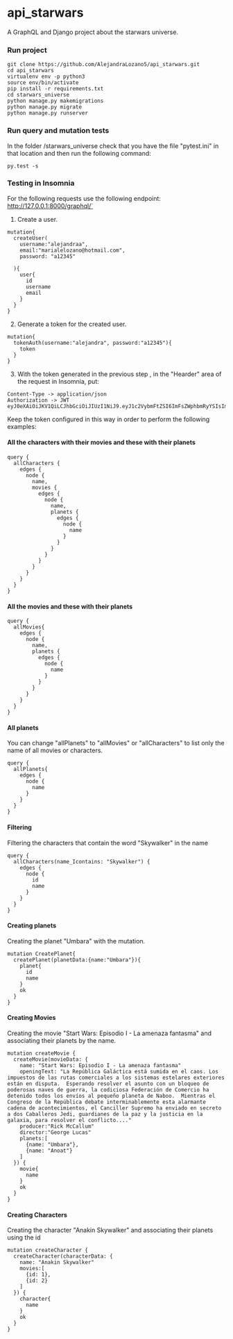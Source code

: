 
# api_starwars
A GraphQL and Django project about the starwars universe.
### Run project 
```shell
git clone https://github.com/AlejandraLozano5/api_starwars.git
cd api_starwars
virtualenv env -p python3
source env/bin/activate
pip install -r requirements.txt
cd starwars_universe
python manage.py makemigrations
python manage.py migrate
python manage.py runserver
```
### Run query and mutation tests
In the folder /starwars_universe check that you have the file "pytest.ini" in that location and then run the following command:

```shell
py.test -s
```

### Testing in Insomnia
For the following requests use the following endpoint: http://127.0.0.1:8000/graphql/`

1) Create a user.
```shell
mutation{
  createUser(
    username:"alejandraa",
    email:"marialelozano@hotmail.com",
    password: "a12345"
    
  ){
    user{
      id
      username
      email
    }
  }
}
```

2) Generate a token for the created user.
```shell
mutation{
  tokenAuth(username:"alejandra", password:"a12345"){
    token
  }
}
```
3) With the token generated in the previous step , in the "Hearder" area of the request in Insomnia, put:
```shell
Content-Type -> application/json
Authorization -> JWT eyJ0eXAiOiJKV1QiLCJhbGciOiJIUzI1NiJ9.eyJ1c2VybmFtZSI6ImFsZWphbmRyYSIsImV4cCI6MTU5NjAzMTU2NSwib3JpZ0lhdCI6MTU5NjAzMTI2NX0.sGOFpJ4D3j76u9wl9Xx0FOlPIZF_O7uULoI30mKB19A

```

Keep the token configured in this way in order to perform the following examples:


  #### All the characters with their movies and these with their planets
  ```shell
  query {
    allCharacters {
      edges {
        node {
          name,
          movies {
            edges {
              node {
                name,
                planets {
                  edges {
                    node {
                      name
                    }
                  }
                }
              }
            }
          }
        }
      }
    }
  }
  ```

  #### All the movies and these with their planets
  ```shell
  query {
    allMovies{
      edges {
        node {
          name,
          planets {
            edges {
              node {
                name
              }
            }
          }
        }
      }
    }    
  }
  ```
  #### All planets
  You can change "allPlanets" to "allMovies" or "allCharacters" to list only the name of all movies or characters.
  ```shell
  query {
    allPlanets{
      edges {
        node {
          name
        }
      }
    }    
  }
  ```

  #### Filtering
  Filtering the characters that contain the word "Skywalker" in the name
  ```shell
  query {
    allCharacters(name_Icontains: "Skywalker") {
      edges {
        node {
          id
          name
        }
      }
    }
  }
  ```

  #### Creating planets 
  Creating the planet "Umbara" with the mutation.

  ```shell
  mutation CreatePlanet{
    createPlanet(planetData:{name:"Umbara"}){
      planet{
        id
        name
      }
      ok
    }  
  }
  ```

  #### Creating Movies 
  Creating the movie "Start Wars: Episodio I - La amenaza fantasma" and associating their planets by the name.
  ```shell
  mutation createMovie {
    createMovie(movieData: {
      name: "Start Wars: Episodio I - La amenaza fantasma"
      openingText: "La República Galáctica está sumida en el caos. Los impuestos de las rutas comerciales a los sistemas estelares exteriores están en disputa.  Esperando resolver el asunto con un bloqueo de poderosas naves de guerra, la codiciosa Federación de Comercio ha detenido todos los envíos al pequeño planeta de Naboo.  Mientras el Congreso de la República debate interminablemente esta alarmante cadena de acontecimientos, el Canciller Supremo ha enviado en secreto a dos Caballeros Jedi, guardianes de la paz y la justicia en la galaxia, para resolver el conflicto...."
      producer:"Rick McCallum"
      director:"George Lucas"
      planets:[
        {name: "Umbara"},
        {name: "Anoat"}
      ]
    }) {
      movie{
        name
      }
      ok
    }
  }
  ```
  #### Creating Characters 
  Creating the character "Anakin Skywalker" and associating their planets using the id
  ```shell
  mutation createCharacter {
    createCharacter(characterData: {
      name: "Anakin Skywalker"
      movies:[
        {id: 1},
        {id: 2}
      ]
    }) {
      character{
        name
      }
      ok
    }
  }
  ```

